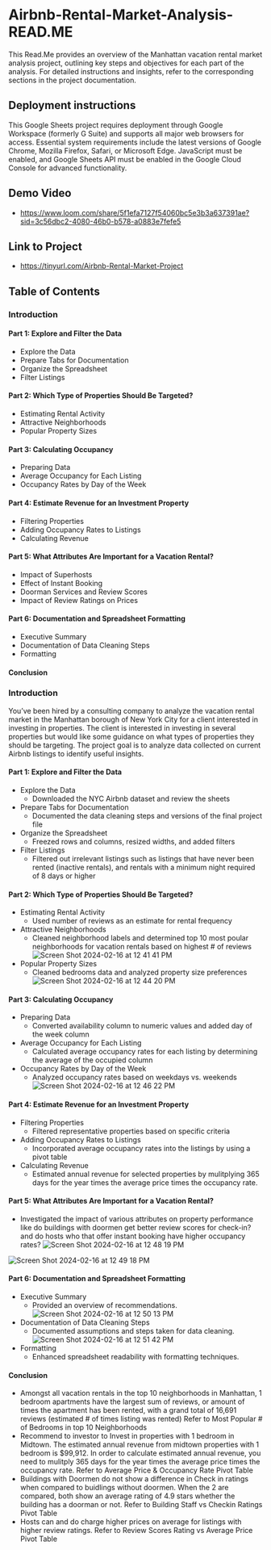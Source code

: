 # Airbnb-Rental-Market-Analysis-READ.ME
This Read.Me provides an overview of the Manhattan vacation rental market analysis project, outlining key steps and objectives for each part of the analysis. For detailed instructions and insights, refer to the corresponding sections in the project documentation.

## Deployment instructions
This Google Sheets project requires deployment through Google Workspace (formerly G Suite) and supports all major web browsers for access. Essential system requirements include the latest versions of Google Chrome, Mozilla Firefox, Safari, or Microsoft Edge. JavaScript must be enabled, and Google Sheets API must be enabled in the Google Cloud Console for advanced functionality.

## Demo Video
* https://www.loom.com/share/5f1efa7127f54060bc5e3b3a637391ae?sid=3c56dbc2-4080-46b0-b578-a0883e7fefe5

## Link to Project
* https://tinyurl.com/Airbnb-Rental-Market-Project

## Table of Contents
### Introduction

#### Part 1: Explore and Filter the Data
* Explore the Data
* Prepare Tabs for Documentation
* Organize the Spreadsheet
* Filter Listings

#### Part 2: Which Type of Properties Should Be Targeted?
* Estimating Rental Activity
* Attractive Neighborhoods
* Popular Property Sizes
  
#### Part 3: Calculating Occupancy
* Preparing Data
* Average Occupancy for Each Listing
* Occupancy Rates by Day of the Week
  
#### Part 4: Estimate Revenue for an Investment Property
* Filtering Properties
* Adding Occupancy Rates to Listings
* Calculating Revenue

#### Part 5: What Attributes Are Important for a Vacation Rental?
* Impact of Superhosts
* Effect of Instant Booking
* Doorman Services and Review Scores
* Impact of Review Ratings on Prices

#### Part 6: Documentation and Spreadsheet Formatting
* Executive Summary
* Documentation of Data Cleaning Steps
* Formatting

#### Conclusion



### Introduction
You’ve been hired by a consulting company to analyze the vacation rental market in the Manhattan borough of New York City for a client interested in investing in properties. The client is interested in investing in several properties but would like some guidance on what types of properties they should be targeting. The project goal is to analyze data collected on current Airbnb listings to identify useful insights.

#### Part 1: Explore and Filter the Data
* Explore the Data
  * Downloaded the NYC Airbnb dataset and review the sheets
* Prepare Tabs for Documentation
  * Documented the data cleaning steps and versions of the final project file
* Organize the Spreadsheet
  * Freezed rows and columns, resized widths, and added filters
* Filter Listings
  * Filtered out irrelevant listings such as listings that have never been rented (inactive rentals), and rentals with a minimum night required of 8 days or higher
  
#### Part 2: Which Type of Properties Should Be Targeted?
* Estimating Rental Activity
  * Used number of reviews as an estimate for rental frequency
* Attractive Neighborhoods
  * Cleaned neighborhood labels and determined top 10 most poular neighborhoods for vacation rentals based on highest # of reviews
![Screen Shot 2024-02-16 at 12 41 41 PM](https://github.com/Robblodo11/Airbnb-Rental-Marker-Analysis-READ.ME/assets/153016872/2da909ae-b808-4750-bec6-e193ae75be17)
* Popular Property Sizes
  * Cleaned bedrooms data and analyzed property size preferences
![Screen Shot 2024-02-16 at 12 44 20 PM](https://github.com/Robblodo11/Airbnb-Rental-Marker-Analysis-READ.ME/assets/153016872/1a30b175-31e5-4f8a-a5ae-3c7cc9a99c93)
#### Part 3: Calculating Occupancy
* Preparing Data
  * Converted availability column to numeric values and added day of the week column
* Average Occupancy for Each Listing
  * Calculated average occupancy rates for each listing by determining the average of the occupied column
* Occupancy Rates by Day of the Week
  * Analyzed occupancy rates based on weekdays vs. weekends
![Screen Shot 2024-02-16 at 12 46 22 PM](https://github.com/Robblodo11/Airbnb-Rental-Marker-Analysis-READ.ME/assets/153016872/94b7124e-b403-4f7d-ba46-3aeea73e7955)
#### Part 4: Estimate Revenue for an Investment Property
* Filtering Properties
  * Filtered representative properties based on specific criteria
* Adding Occupancy Rates to Listings
  * Incorporated average occupancy rates into the listings by using a pivot table
* Calculating Revenue
  * Estimated annual revenue for selected properties by mulitplying 365 days for the year times the average price times the occupancy rate.

#### Part 5: What Attributes Are Important for a Vacation Rental?
* Investigated the impact of various attributes on property performance like do buildings with doormen get better review scores for check-in? and do hosts who that offer instant booking have higher occupancy rates?
![Screen Shot 2024-02-16 at 12 48 19 PM](https://github.com/Robblodo11/Airbnb-Rental-Marker-Analysis-READ.ME/assets/153016872/390be496-cf1f-4476-a1e6-f54786e43668)

![Screen Shot 2024-02-16 at 12 49 18 PM](https://github.com/Robblodo11/Airbnb-Rental-Marker-Analysis-READ.ME/assets/153016872/2f5981b5-775d-4d3e-b0a0-4602a7f3f2a6)
#### Part 6: Documentation and Spreadsheet Formatting
* Executive Summary
  * Provided an overview of recommendations.
![Screen Shot 2024-02-16 at 12 50 13 PM](https://github.com/Robblodo11/Airbnb-Rental-Marker-Analysis-READ.ME/assets/153016872/835978d1-c92d-4715-bbef-5e6de71c85c1) 
* Documentation of Data Cleaning Steps
  * Documented assumptions and steps taken for data cleaning.
![Screen Shot 2024-02-16 at 12 51 42 PM](https://github.com/Robblodo11/Airbnb-Rental-Marker-Analysis-READ.ME/assets/153016872/d0464a9b-ed0f-4a0e-851f-b78b55458b67)
* Formatting
  * Enhanced spreadsheet readability with formatting techniques.
#### Conclusion
* Amongst all vacation rentals in the top 10 neighborhoods in Manhattan, 1 bedroom apartments have the largest sum of reviews, or amount of times the apartment has been rented, with a grand total of 16,691 reviews (estimated # of times listing was rented) Refer to Most Popular # of Bedrooms in top 10 Neighborhoods
* Recommend to investor to Invest in properties with 1 bedroom in Midtown. The estimated annual revenue from midtown properties with 1 bedroom is $99,912. In order to calculate estimated annual revenue, you need to mulitply 365 days for the year times the average price times the occupancy rate. Refer to Average Price & Occupancy Rate Pivot Table
* Buildings with Doormen do not show a difference in Check in ratings when compared to buidlings without doormen. When the 2 are compared, both show an average rating of 4.9 stars whether the building has a doorman or not. Refer to Building Staff vs Checkin Ratings Pivot Table
* Hosts can and do charge higher prices on average for listings with higher review ratings. Refer to Review Scores Rating vs Average Price Pivot Table




